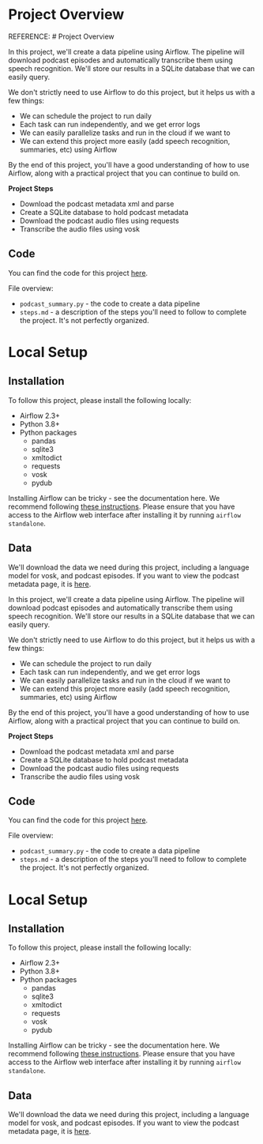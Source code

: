 # Project Overview

REFERENCE: # Project Overview

In this project, we'll create a data pipeline using Airflow.  The pipeline will download podcast episodes and automatically transcribe them using speech recognition.  We'll store our results in a SQLite database that we can easily query.

We don't strictly need to use Airflow to do this project, but it helps us with a few things:
* We can schedule the project to run daily
* Each task can run independently, and we get error logs
* We can easily parallelize tasks and run in the cloud if we want to
* We can extend this project more easily (add speech recognition, summaries, etc) using Airflow

By the end of this project, you'll have a good understanding of how to use Airflow, along with a practical project that you can continue to build on.

**Project Steps**

* Download the podcast metadata xml and parse
* Create a SQLite database to hold podcast metadata
* Download the podcast audio files using requests
* Transcribe the audio files using vosk

## Code

You can find the code for this project [here](https://github.com/dataquestio/project-walkthroughs/tree/master/podcast_summary).

File overview:

* `podcast_summary.py` - the code to create a data pipeline
* `steps.md` - a description of the steps you'll need to follow to complete the project.  It's not perfectly organized.

# Local Setup

## Installation

To follow this project, please install the following locally:

* Airflow 2.3+
* Python 3.8+
* Python packages
    * pandas
    * sqlite3
    * xmltodict
    * requests
    * vosk
    * pydub

Installing Airflow can be tricky - see the documentation here.  We recommend following [these instructions](https://airflow.apache.org/docs/apache-airflow/stable/start/local.html).  Please ensure that you have access to the Airflow web interface after installing it by running `airflow standalone`.

## Data

We'll download the data we need during this project, including a language model for vosk, and podcast episodes.  If you want to view the podcast metadata page, it is [here](https://www.marketplace.org/feed/podcast/marketplace/).

In this project, we'll create a data pipeline using Airflow.  The pipeline will download podcast episodes and automatically transcribe them using speech recognition.  We'll store our results in a SQLite database that we can easily query.

We don't strictly need to use Airflow to do this project, but it helps us with a few things:
* We can schedule the project to run daily
* Each task can run independently, and we get error logs
* We can easily parallelize tasks and run in the cloud if we want to
* We can extend this project more easily (add speech recognition, summaries, etc) using Airflow

By the end of this project, you'll have a good understanding of how to use Airflow, along with a practical project that you can continue to build on.

**Project Steps**

* Download the podcast metadata xml and parse
* Create a SQLite database to hold podcast metadata
* Download the podcast audio files using requests
* Transcribe the audio files using vosk

## Code

You can find the code for this project [here](https://github.com/dataquestio/project-walkthroughs/tree/master/podcast_summary).

File overview:

* `podcast_summary.py` - the code to create a data pipeline
* `steps.md` - a description of the steps you'll need to follow to complete the project.  It's not perfectly organized.

# Local Setup

## Installation

To follow this project, please install the following locally:

* Airflow 2.3+
* Python 3.8+
* Python packages
    * pandas
    * sqlite3
    * xmltodict
    * requests
    * vosk
    * pydub

Installing Airflow can be tricky - see the documentation here.  We recommend following [these instructions](https://airflow.apache.org/docs/apache-airflow/stable/start/local.html).  Please ensure that you have access to the Airflow web interface after installing it by running `airflow standalone`.

## Data

We'll download the data we need during this project, including a language model for vosk, and podcast episodes.  If you want to view the podcast metadata page, it is [here](https://www.marketplace.org/feed/podcast/marketplace/).
